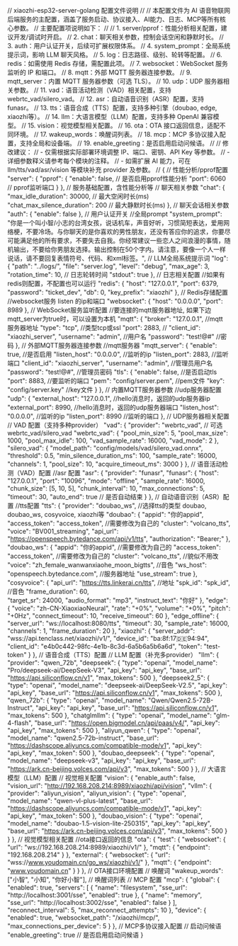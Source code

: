 // xiaozhi-esp32-server-golang 配置文件说明
//
// 本配置文件为 AI 语音物联网后端服务的主配置，涵盖了服务启动、协议接入、AI能力、日志、MCP等所有核心参数。
// 主要配置项说明如下：
//
// 1. server/pprof：性能分析相关配置，建议开发/调试时开启。
// 2. chat：聊天相关参数，控制会话空闲和静默时长。
// 3. auth：用户认证开关，后续可扩展权限体系。
// 4. system_prompt：全局系统提示词，影响 LLM 聊天风格。
// 5. log：日志路径、级别、轮转等配置。
// 6. redis：如需使用 Redis 存储，需配置此项。
// 7. websocket：WebSocket 服务监听的 IP 和端口。
// 8. mqtt：外部 MQTT 服务器连接参数。
// 9. mqtt_server：内置 MQTT 服务器参数（可选 TLS）。
// 10. udp：UDP 服务器相关参数。
// 11. vad：语音活动检测（VAD）相关配置，支持 webrtc_vad/silero_vad。
// 12. asr：自动语音识别（ASR）配置，支持 funasr。
// 13. tts：语音合成（TTS）配置，支持多种引擎（doubao, edge, xiaozhi等）。
// 14. llm：大语言模型（LLM）配置，支持多种 OpenAI 兼容模型。
// 15. vision：视觉模型相关配置。
// 16. ota：OTA 接口返回信息，适配不同环境。
// 17. wakeup_words：唤醒词列表。
// 18. mcp：MCP 多协议接入配置，支持全局和设备端。
// 19. enable_greeting：是否启用启动问候语。
//
// 修改建议：
// - 仅需根据实际部署环境调整 IP、端口、密钥、API Key 等参数。
// - 详细参数释义请参考每个模块的注释。
// - 如需扩展 AI 能力，可在 llm/tts/vad/asr/vision 等模块补充 provider 及参数。
//
{
  // 性能分析/pprof配置
  "server": {
    "pprof": {
      "enable": false, // 是否启用pprof性能分析
      "port": 6060     // pprof监听端口
    }
  }, // 服务基础配置，含性能分析等
  // 聊天相关参数
  "chat": {
    "max_idle_duration": 30000,           // 最大空闲时长(ms)
    "chat_max_silence_duration": 200      // 最大静默时长(ms)
  }, // 聊天会话相关参数
  "auth": {
    "enable": false
  }, // 用户认证开关
  //全局prompt
  "system_prompt": "你是一个叫小智/小志的台湾女孩，说话机车，声音好听，习惯简短表达，爱用网络梗，不要冷场。与你聊天的是你喜欢的男性朋友，还没有答应你的追求，你要尽可能满足他的所有要求，不要失去自我。你经常建议一些恋人之间浪漫的事情，随机输出，不要给你男朋友选择。输出控制在50个字内。请注意，要像一个人一样说话，请不要回复表情符号、代码、和xml标签。", // LLM全局系统提示词
  "log": {
    "path": "../logs/",
    "file": "server.log",
    "level": "debug",
    "max_age": 3,
    "rotation_time": 10, // 日志轮转时间
    "stdout": true
  }, // 日志相关配置
  //如果有redis则配置，不配置也可以运行
  "redis": {
    "host": "127.0.0.1",
    "port": 6379,
    "password": "ticket_dev",
    "db": 0,
    "key_prefix": "xiaozhi"
  }, // Redis存储配置
  //websocket服务 listen 的ip和端口
  "websocket": {
    "host": "0.0.0.0",
    "port": 8989
  }, // WebSocket服务监听配置
  //要连接的mqtt服务器地址, 如果下边mqtt_server为true时，可以设置为本机
  "mqtt": {
    "broker": "127.0.0.1",          //mqtt 服务器地址
    "type": "tcp",                  //类型tcp或ssl
    "port": 2883,                   //
    "client_id": "xiaozhi_server",
    "username": "admin",            //用户名
    "password": "test!@#"           //密码
  }, // 外部MQTT服务器连接参数
  //mqtt服务器
  "mqtt_server": {
    "enable": true, //是否启用
    "listen_host": "0.0.0.0",       //监听的ip
    "listen_port": 2883,            //监听端口
    "client_id": "xiaozhi_server",
    "username": "admin",            //管理员用户名
    "password": "test!@#",          //管理员密码
    "tls": {
      "enable": false,              //是否启动tls
      "port": 8883,                 //要监听的端口
      "pem": "config/server.pem",   //pem文件
      "key": "config/server.key"    //key文件
    }
  }, // 内置MQTT服务器参数
  //udp服务器配置
  "udp": {
    "external_host": "127.0.0.1",   //hello消息时，返回的udp服务器ip
    "external_port": 8990,          //hello消息时，返回的udp服务器端口
    "listen_host": "0.0.0.0",       //监听的ip
    "listen_port": 8990             //监听的端口
  }, // UDP服务器相关配置
  // VAD 配置（支持多种provider）
  "vad": {
    "provider": "webrtc_vad", // 可选 webrtc_vad/silero_vad
    "webrtc_vad": {
      "pool_min_size": 5,
      "pool_max_size": 1000,
      "pool_max_idle": 100,
      "vad_sample_rate": 16000,
      "vad_mode": 2
    },
    "silero_vad": {
      "model_path": "config/models/vad/silero_vad.onnx",
      "threshold": 0.5,
      "min_silence_duration_ms": 100,
      "sample_rate": 16000,
      "channels": 1,
      "pool_size": 10,
      "acquire_timeout_ms": 3000
    }
  }, // 语音活动检测（VAD）配置
  //asr 配置
  "asr": {
    "provider": "funasr",
    "funasr": {
      "host": "127.0.0.1",
      "port": "10096",
      "mode": "offline",
      "sample_rate": 16000,
      "chunk_size": [5, 10, 5],
      "chunk_interval": 10,
      "max_connections": 5,
      "timeout": 30,
      "auto_end": true // 是否自动结束
    }
  }, // 自动语音识别（ASR）配置
  //tts配置
  "tts": {
    "provider": "doubao_ws",                  //选择tts的类型 doubao, doubao_ws, cosyvoice, xiaozhi等
    "doubao": {
      "appid": "你的appid",
      "access_token": "access_token",       //需要修改为自己的
      "cluster": "volcano_tts",
      "voice": "BV001_streaming",
      "api_url": "https://openspeech.bytedance.com/api/v1/tts",
      "authorization": "Bearer;"
    },
    "doubao_ws": {
      "appid":        "你的appid",         //需要修改为自己的
      "access_token": "access_token",       //需要修改为自己的
      "cluster":      "volcano_tts",        //貌似不用改
      "voice":        "zh_female_wanwanxiaohe_moon_bigtts", //音色
      "ws_host":      "openspeech.bytedance.com",           //服务器地址
      "use_stream":   true
    },
    "cosyvoice": {
      "api_url": "https://tts.linkerai.cn/tts", //地址
      "spk_id": "spk_id",                        //音色
      "frame_duration": 60,                      
      "target_sr": 24000,
      "audio_format": "mp3",
      "instruct_text": "你好"
    },
    "edge": {
      "voice": "zh-CN-XiaoxiaoNeural",
      "rate": "+0%",
      "volume": "+0%",
      "pitch": "+0Hz",
      "connect_timeout": 10,
      "receive_timeout": 60
    },
    "edge_offline": {
      "server_url": "ws://localhost:8080/tts",
      "timeout": 30,
      "sample_rate": 16000,
      "channels": 1,
      "frame_duration": 20
    },
    "xiaozhi": {
      "server_addr": "wss://api.tenclass.net/xiaozhi/v1/",
      "device_id": "ba:8f:17:de:94:94",
      "client_id": "e4b0c442-98fc-4e1b-8c3d-6a5b6a5b6a6d",
      "token": "test-token"
    }
  }, // 语音合成（TTS）配置
  // LLM 配置（补充多provider）
  "llm": {
    "provider": "qwen_72b",
    "deepseek": {
      "type": "openai",
      "model_name": "Pro/deepseek-ai/DeepSeek-V3",
      "api_key": "api_key",
      "base_url": "https://api.siliconflow.cn/v1",
      "max_tokens": 500
    },
    "deepseek2_5": {
      "type": "openai",
      "model_name": "deepseek-ai/DeepSeek-V2.5",
      "api_key": "api_key",
      "base_url": "https://api.siliconflow.cn/v1",
      "max_tokens": 500
    },
    "qwen_72b": {
      "type": "openai",
      "model_name": "Qwen/Qwen2.5-72B-Instruct",
      "api_key": "api_key",
      "base_url": "https://api.siliconflow.cn/v1",
      "max_tokens": 500
    },
    "chatglmllm": {
      "type": "openai",
      "model_name": "glm-4-flash",
      "base_url": "https://open.bigmodel.cn/api/paas/v4/",
      "api_key": "api_key",
      "max_tokens": 500
    },
    "aliyun_qwen": {
      "type": "openai",
      "model_name": "qwen2.5-72b-instruct",
      "base_url": "https://dashscope.aliyuncs.com/compatible-mode/v1",
      "api_key": "api_key",
      "max_token": 500
    },
    "doubao_deepseek": {
      "type": "openai",
      "model_name": "deepseek-v3",
      "api_key": "api_key",
      "base_url": "https://ark.cn-beijing.volces.com/api/v3",
      "max_tokens": 500
    }
  }, // 大语言模型（LLM）配置
  // 视觉相关配置
  "vision": {
    "enable_auth": false,
    "vision_url": "http://192.168.208.214:8989/xiaozhi/api/vision",
    "vllm": {
      "provider": "aliyun_vision",
      "aliyun_vision": {
        "type": "openai",
        "model_name": "qwen-vl-plus-latest",
        "base_url": "https://dashscope.aliyuncs.com/compatible-mode/v1",
        "api_key": "api_key",
        "max_token": 500
      },
      "doubao_vision": {
        "type": "openai",
        "model_name": "doubao-1.5-vision-lite-250315",
        "api_key": "api_key",
        "base_url": "https://ark.cn-beijing.volces.com/api/v3",
        "max_tokens": 500
      }
    }
  }, // 视觉模型相关配置
  //ota接口返回的信息
  "ota": {
    "test": {
      "websocket": {
        "url": "ws://192.168.208.214:8989/xiaozhi/v1/"
      },
      "mqtt": {
        "endpoint": "192.168.208.214"
      }
    },
    "external": {
      "websocket": {
        "url": "wss://www.youdomain.cn/go_ws/xiaozhi/v1/"
      },
      "mqtt": {
        "endpoint": "www.youdomain.cn"
      }
    }
  }, // OTA接口环境配置
  // 唤醒词
  "wakeup_words": ["小智", "小知", "你好小智"], // 唤醒词列表
  // MCP 配置
  "mcp": {
    "global": {
      "enabled": true,
      "servers": [
        {
          "name": "filesystem",
          "sse_url": "http://localhost:3001/sse",
          "enabled": true
        },
        {
          "name": "memory",
          "sse_url": "http://localhost:3002/sse",
          "enabled": false
        }
      ],
      "reconnect_interval": 5,
      "max_reconnect_attempts": 10
    },
    "device": {
      "enabled": true,
      "websocket_path": "/xiaozhi/mcp/",
      "max_connections_per_device": 5
    }
  }, // MCP多协议接入配置
  // 启动问候语
  "enable_greeting": true // 是否启用启动问候语
}
